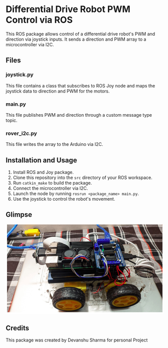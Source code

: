 # Differential Drive Robot PWM Control via ROS

This ROS package allows control of a differential drive robot's PWM and direction via joystick inputs. It sends a direction and PWM array to a microcontroller via I2C.

## Files

### joystick.py
This file contains a class that subscribes to ROS Joy node and maps the joystick data to direction and PWM for the motors.

### main.py
This file publishes PWM and direction through a custom message type topic.

### rover_i2c.py
This file writes the array to the Arduino via I2C.

## Installation and Usage
1. Install ROS and Joy package.
2. Clone this repository into the `src` directory of your ROS workspace.
3. Run `catkin_make` to build the package.
4. Connect the microcontroller via I2C.
5. Launch the node by running `rosrun <package_name> main.py`.
6. Use the joystick to control the robot's movement.

## Glimpse
![The small BOT](bot.jpg)

## Credits
This package was created by Devanshu Sharma for personal Project
